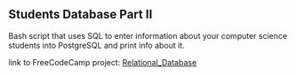 ## Students Database Part II

Bash script that uses SQL to enter information about your computer science students into PostgreSQL and print info about it.

link to FreeCodeCamp project: [Relational_Database](https://www.freecodecamp.org/learn/relational-database/learn-sql-by-building-a-student-database-part-1/build-a-student-database-part-1)